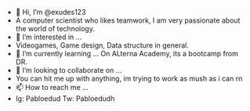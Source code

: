 - 👋 Hi, I’m @exudes123
- A computer scientist who likes teamwork, I am very passionate about the world of technology.
- 👀 I’m interested in ...
- Videogames, Game design, Data structure in general.
- 🌱 I’m currently learning ...
On ALterna Academy, its a bootcamp from DR. 
- 💞️ I’m looking to collaborate on ...
- You can hit me up with anything, im trying to work as mush as i can rn
- 📫 How to reach me ...
- Ig: Pabloedud Tw: Pabloedudh 

<!---
exudes123/exudes123 is a ✨ special ✨ repository because its `README.md` (this file) appears on your GitHub profile.
You can click the Preview link to take a look at your changes.
--->
